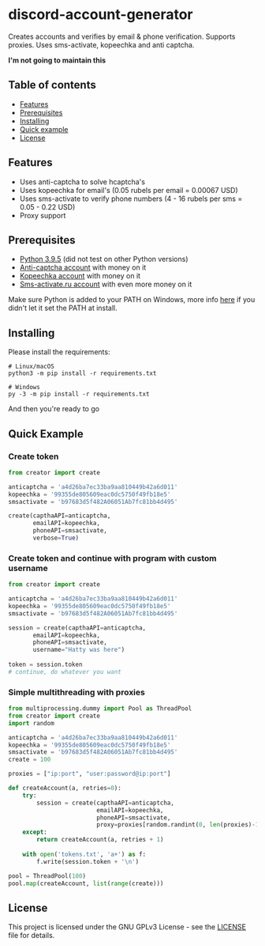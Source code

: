 # discord-account-generator
Creates accounts and verifies by email & phone verification. Supports proxies. Uses sms-activate, kopeechka and anti captcha.

**I'm not going to maintain this**

## Table of contents
* [Features](#features)
* [Prerequisites](#prerequisites)
* [Installing](#installing)
* [Quick example](#quick-example)
* [License](#license)

## Features
* Uses anti-captcha to solve hcaptcha's
* Uses kopeechka for email's (0.05 rubels per email = 0.00067 USD)
* Uses sms-activate to verify phone numbers (4 - 16 rubels per sms = 0.05 - 0.22 USD)
* Proxy support

## Prerequisites
* [Python 3.9.5](https://www.python.org/downloads/) (did not test on other Python versions)
* [Anti-captcha account](https://anti-captcha.com/) with money on it
* [Kopeechka account](https://kopeechka.store/) with money on it
* [Sms-activate.ru account](https://sms-activate.ru/en/) with even more money on it

Make sure Python is added to your PATH on Windows, more info [here](https://superuser.com/questions/143119/how-do-i-add-python-to-the-windows-path) if you didn't let it set the PATH at install.

## Installing
Please install the requirements:
```
# Linux/macOS
python3 -m pip install -r requirements.txt

# Windows
py -3 -m pip install -r requirements.txt
```
And then you're ready to go

## Quick Example
### Create token
```py
from creator import create

anticaptcha = 'a4d26ba7ec33ba9aa810449b42a6d011'
kopeechka = '99355de805609eac0dc5750f49fb18e5'
smsactivate = 'b97683d5f482A06051Ab7fc81bb4d495'

create(capthaAPI=anticaptcha,
       emailAPI=kopeechka,
       phoneAPI=smsactivate,
       verbose=True)
```

### Create token and continue with program with custom username
```py
from creator import create

anticaptcha = 'a4d26ba7ec33ba9aa810449b42a6d011'
kopeechka = '99355de805609eac0dc5750f49fb18e5'
smsactivate = 'b97683d5f482A06051Ab7fc81bb4d495'

session = create(capthaAPI=anticaptcha,
       emailAPI=kopeechka,
       phoneAPI=smsactivate,
       username="Hatty was here")
       
token = session.token
# continue, do whatever you want
```

### Simple multithreading with proxies
```py
from multiprocessing.dummy import Pool as ThreadPool
from creator import create
import random

anticaptcha = 'a4d26ba7ec33ba9aa810449b42a6d011'
kopeechka = '99355de805609eac0dc5750f49fb18e5'
smsactivate = 'b97683d5f482A06051Ab7fc81bb4d495'
create = 100

proxies = ["ip:port", "user:password@ip:port"]

def createAccount(a, retries=0):
    try:
        session = create(capthaAPI=anticaptcha,
                         emailAPI=kopeechka,
                         phoneAPI=smsactivate,
                         proxy=proxies[random.randint(0, len(proxies)-1)])
    except:
        return createAccount(a, retries + 1)
        
    with open('tokens.txt', 'a+') as f:
        f.write(session.token + '\n')

pool = ThreadPool(100)
pool.map(createAccount, list(range(create)))
```

## License
This project is licensed under the GNU GPLv3 License - see the [LICENSE](LICENSE) file for details.
